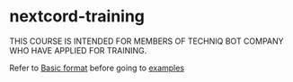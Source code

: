 # nextcord-training
THIS COURSE IS INTENDED FOR MEMBERS OF TECHNIQ BOT COMPANY WHO HAVE APPLIED FOR TRAINING.

Refer to [Basic format](https://github.com/Techniq-Bot-Company/nextcord-training/blob/127d3af924e5f6108aa298f644d68885d4d311f2/basic_format.py) before going to [examples](https://github.com/Techniq-Bot-Company/nextcord-training/tree/main/examples)

